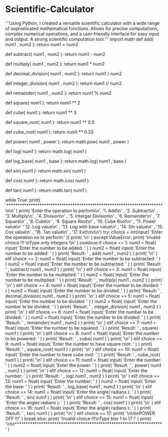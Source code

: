 # Scientific-Calculator
'''Using Python, I created a versatile scientific calculator with a wide range of sophisticated mathematical functions. Allows for precise computations, complex numerical operations, and a user-friendly interface for easy input and output. A strong scientific computation tool.'''
import math
def add( num1 , num2 ):
  return num1 + num2

def subtract( num1 , num2 ):
  return num1 - num2

def multiply( num1 , num2 ):
  return num1 * num2

def decimal_division( num1 , num2 ):
  return num1 /  num2

def integer_division( num1 , num2 ):
  return num1 // num2

def remainder( num1 , num2 ):
  return num1 % num2

def square( num1 ):
  return num1 ** 2

def cube( num1 ):
  return num1 ** 3

def square_root( num1 ):
  return num1 ** 0.5

def cube_root( num1 ):
  return num1 ** 0.33

def power( num1  , power ):
  return math.pow( num1 , power )

def log( num1 ):
  return math.log( num1 )

def log_base( num1  , base ):
  return math.log( num1  , base )

def sin( num1 ):
  return math.sin( num1 )

def cos( num1 ):
  return math.cos( num1 )

def tan( num1 ):
  return math.tan( num1 )


while True:
    print( '***********************************************************************\n\n' )
    print( 'Enter the operation to perform\n',
                  '1. Add\n' ,
                  '2. Subtract\n' ,
                  '3. Multiply\n' ,
                  '4. Division\n' ,
                  '5. Interger Division\n' ,
                  '6. Remainder\n' ,
                  '7. Square\n'  ,
                  '8. Cube\n' ,
                  '9. Square Root\n' ,
                  '10. Cube Root\n' ,
                  '11. Power value\n'
                  ' 12. Log value\n'  ,
                  '13. Log with base value\n' ,
                  '14. Sin value\n' ,
                  '15. Cos value\n' ,
                  '16. Tan value\n' ,
                  '17. Exit\n\n\n')
    try:
        choice = int(input( 'Enter the operation no to perform:' ))
        print( '\n' )
    except ValueError:
        print( 'Invalid choice !!! \nType only integers !\n' )
        continue
    if choice == 1:
        num1 = float( input( 'Enter the number to be added: ' ) )
        num2 = float( input( 'Enter the number to be added: ' ) )
        print( 'Result: ' , add( num1 , num2 ) )
        print( '\n' )
    elif choice == 2:
        num1 = float( input( 'Enter the number to be subtracted: ' ) )
        num2 = float( input( 'Enter the number to be subtracted: ' ) )
        print( 'Result: ' , subtract( num1 , num2 ) )
        print( '\n' )
    elif choice == 3:
        num1 = float( input( 'Enter the number to be multiplied: ' ) )
        num2 = float( input( 'Enter the number to be multiplied: ' ) )
        print( 'Result: ' , multiply( num1 , num2 ) )
        print( '\n' )
    elif choice == 4:
        num1 = float( input( 'Enter the number to be divided: ' ) )
        num2 = float( input( 'Enter the number to be divided: ' ) )
        print( 'Result: ' , decimal_division( num1 , num2 ) )
        print( '\n' )
    elif choice == 5:
        num1 = float( input( 'Enter the number to be divided: ' ) )
        num2 = float( input( 'Enter the number to be divided: ' ) )
        print( 'Result: ' , integer_division( num1 , num2 ) )
        print( '\n' )
    elif choice == 6:
        num1 = float( input( 'Enter the number to be divided: ' ) )
        num2 = float( input( 'Enter the number to be divided: ' ) )
        print( 'Result: ' , remainder( num1 , num2 ) )
        print( '\n' )
    elif choice == 7:
        num1 = float( input( 'Enter the number to be squared: ' ) )
        print( 'Result: ' , square( num1 ) )
        print( '\n' )
    elif choice == 8:
        num1 = float( input( 'Enter the number to be powered: ' ) )
        print( 'Result: ' , cube( num1 ) )
        print( '\n' )
    elif choice == 9:
        num1 = float( input( 'Enter the number to have square root: ' ) )
        print( 'Result: ' , square_root( num1 ) )
        print( '\n' )
    elif choice == 10:
        num1 = float( input( 'Enter the number to have cube root: ' ) )
        print( 'Result: ' , cube_root( num1 ) )
        print( '\n' )
    elif choice == 11:
        num1 = float( input( 'Enter the number: ' ) )
        num2 = float( input( 'Enter the power: ' ) )
        print( 'Result: ' , power( num1  , num2  ) )
        print( '\n' )
    elif choice == 12:
        num1 = float( input( 'Enter the number: ' ) )
        print( 'Result: ' , log( num1  , num2  ) )
        print( '\n' )
    elif choice == 13:
        num1 = float( input( 'Enter the number: ' ) )
        num2 = float( input( 'Enter the base: ' ) )
        print( 'Result: ' , log_base( num1  , num2  ) )
        print( '\n' )
    elif choice == 14:
        num1 = float( input( 'Enter the angle( radians ): ' ) )
        print( 'Result: ' , sin( num1 ) )
        print( '\n' )
    elif choice == 15:
        num1 = float( input( 'Enter the angle( radians ): ' ) )
        print( 'Result: ' , cos( num1 ) )
        print( '\n' )
    elif choice == 16:
        num1 = float( input( 'Enter the angle( radians ): ' ) )
        print( 'Result: ' , tan( num1 ) )
        print( '\n' )
    elif choice == 17:
        print( '\n\n\nPOWER OFF !!!' )
        break
    else:
        print( 'Invalid choice !!!\nType btw 1 to 17 !' )
print( '\n\n*******************************************************************' )
